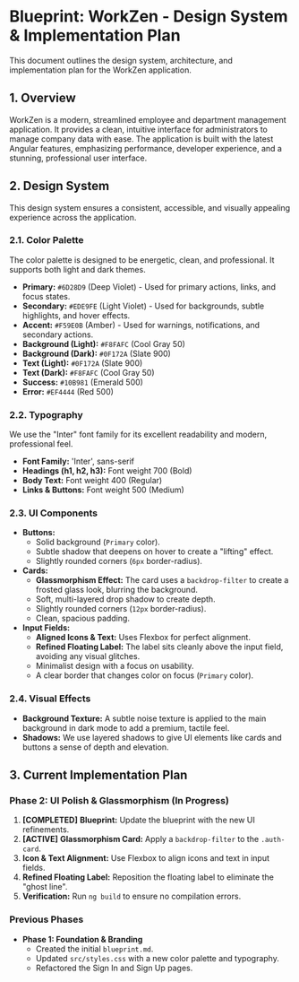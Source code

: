 
# Blueprint: WorkZen - Design System & Implementation Plan

This document outlines the design system, architecture, and implementation plan for the WorkZen application.

## 1. Overview

WorkZen is a modern, streamlined employee and department management application. It provides a clean, intuitive interface for administrators to manage company data with ease. The application is built with the latest Angular features, emphasizing performance, developer experience, and a stunning, professional user interface.

## 2. Design System

This design system ensures a consistent, accessible, and visually appealing experience across the application.

### 2.1. Color Palette

The color palette is designed to be energetic, clean, and professional. It supports both light and dark themes.

*   **Primary:** `#6D28D9` (Deep Violet) - Used for primary actions, links, and focus states.
*   **Secondary:** `#EDE9FE` (Light Violet) - Used for backgrounds, subtle highlights, and hover effects.
*   **Accent:** `#F59E0B` (Amber) - Used for warnings, notifications, and secondary actions.
*   **Background (Light):** `#F8FAFC` (Cool Gray 50)
*   **Background (Dark):** `#0F172A` (Slate 900)
*   **Text (Light):** `#0F172A` (Slate 900)
*   **Text (Dark):** `#F8FAFC` (Cool Gray 50)
*   **Success:** `#10B981` (Emerald 500)
*   **Error:** `#EF4444` (Red 500)

### 2.2. Typography

We use the "Inter" font family for its excellent readability and modern, professional feel.

*   **Font Family:** 'Inter', sans-serif
*   **Headings (h1, h2, h3):** Font weight 700 (Bold)
*   **Body Text:** Font weight 400 (Regular)
*   **Links & Buttons:** Font weight 500 (Medium)

### 2.3. UI Components

*   **Buttons:**
    *   Solid background (`Primary` color).
    *   Subtle shadow that deepens on hover to create a "lifting" effect.
    *   Slightly rounded corners (`6px` border-radius).
*   **Cards:**
    *   **Glassmorphism Effect:** The card uses a `backdrop-filter` to create a frosted glass look, blurring the background.
    *   Soft, multi-layered drop shadow to create depth.
    *   Slightly rounded corners (`12px` border-radius).
    *   Clean, spacious padding.
*   **Input Fields:**
    *   **Aligned Icons & Text:** Uses Flexbox for perfect alignment.
    *   **Refined Floating Label:** The label sits cleanly above the input field, avoiding any visual glitches.
    *   Minimalist design with a focus on usability.
    *   A clear border that changes color on focus (`Primary` color).

### 2.4. Visual Effects

*   **Background Texture:** A subtle noise texture is applied to the main background in dark mode to add a premium, tactile feel.
*   **Shadows:** We use layered shadows to give UI elements like cards and buttons a sense of depth and elevation.

## 3. Current Implementation Plan

### Phase 2: UI Polish & Glassmorphism (In Progress)

1.  **[COMPLETED]** **Blueprint:** Update the blueprint with the new UI refinements.
2.  **[ACTIVE]** **Glassmorphism Card:** Apply a `backdrop-filter` to the `.auth-card`.
3.  **Icon & Text Alignment:** Use Flexbox to align icons and text in input fields.
4.  **Refined Floating Label:** Reposition the floating label to eliminate the "ghost line".
5.  **Verification:** Run `ng build` to ensure no compilation errors.

### Previous Phases

*   **Phase 1: Foundation & Branding**
    *   Created the initial `blueprint.md`.
    *   Updated `src/styles.css` with a new color palette and typography.
    *   Refactored the Sign In and Sign Up pages.
